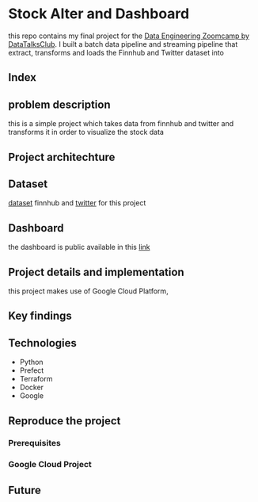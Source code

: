 # Stock Alter and Dashboard

this repo contains my final project for the [Data Engineering Zoomcamp by DataTalksClub](https://github.com/DataTalksClub/data-engineering-zoomcamp). I built a batch data pipeline and streaming pipeline that extract, transforms and loads the Finnhub and Twitter dataset into 

## Index


## problem description



this is a simple project which takes data from finnhub and twitter and transforms it in order to visualize the stock data

## Project architechture



## Dataset

[dataset](https://finnhub.io/docs/api) finnhub and [twitter](https://developer.twitter.com/en/docs/twitter-api) for this project 

## Dashboard

the dashboard is public available in this [link]()

## Project details and implementation

this project makes use of Google Cloud Platform,
## Key findings


## Technologies

- Python
- Prefect
- Terraform
- Docker
- Google

## Reproduce the project

### Prerequisites

### Google Cloud Project

## Future
